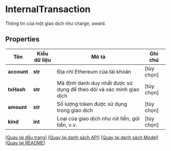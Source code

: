 # InternalTransaction

Thông tin của một giao dịch như charge, award.
## Properties
Tên | Kiểu dữ liệu | Mô tả | Ghi chú
------------ | ------------- | ------------- | -------------
**account** | **str** | Địa chỉ Ethereum của tài khoản | [tùy chọn] 
**txHash** | **str** | Mã định danh duy nhất được sử dụng để theo dõi và xác minh giao dịch | [tùy chọn] 
**amount** | **str** | Số lượng token được sử dụng trong giao dịch | [tùy chọn] 
**kind** | **int** | Loại của giao dịch như rút tiền, gửi tiền, v.v. | [tùy chọn] 

[[Quay lại đầu trang]](#) [[Quay lại danh sách API]](./README.md#tài-liệu-về-api-endpoints) [[Quay lại danh sách Model]](./README.md#tài-liệu-về-models) [[Quay lại README]](./README.md)


